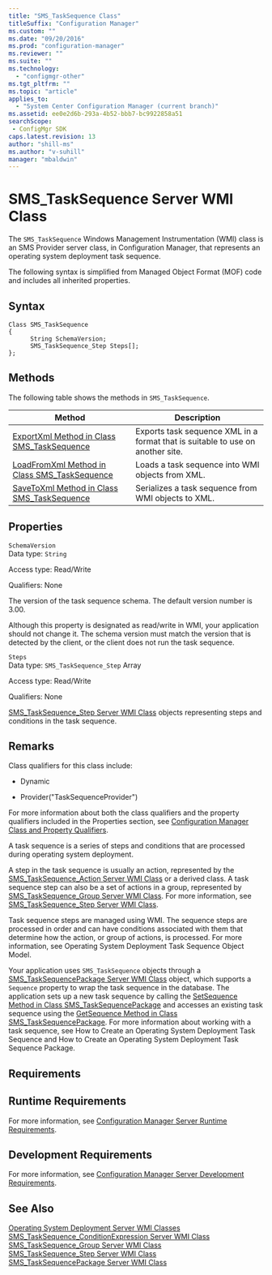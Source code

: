 ```yaml
---
title: "SMS_TaskSequence Class"
titleSuffix: "Configuration Manager"
ms.custom: ""
ms.date: "09/20/2016"
ms.prod: "configuration-manager"
ms.reviewer: ""
ms.suite: ""
ms.technology:
  - "configmgr-other"
ms.tgt_pltfrm: ""
ms.topic: "article"
applies_to:
  - "System Center Configuration Manager (current branch)"
ms.assetid: ee0e2d6b-293a-4b52-bbb7-bc9922858a51searchScope: - ConfigMgr SDK
caps.latest.revision: 13
author: "shill-ms"
ms.author: "v-suhill"
manager: "mbaldwin"
---
```

# SMS_TaskSequence Server WMI Class
The `SMS_TaskSequence` Windows Management Instrumentation (WMI) class is an SMS Provider server class, in Configuration Manager, that represents an operating system deployment task sequence.  

 The following syntax is simplified from Managed Object Format (MOF) code and includes all inherited properties.  

## Syntax  

```  
Class SMS_TaskSequence  
{  
      String SchemaVersion;  
      SMS_TaskSequence_Step Steps[];  
};  
```  

## Methods  
 The following table shows the methods in `SMS_TaskSequence`.  

|Method|Description|  
|------------|-----------------|  
|[ExportXml Method in Class SMS_TaskSequence](../../../develop/reference/osd/exportxml-method-in-class-sms_tasksequence.md)|Exports task sequence XML in a format that is suitable to use on another site.|  
|[LoadFromXml Method in Class SMS_TaskSequence](../../../develop/reference/osd/loadfromxml-method-in-class-sms_tasksequence.md)|Loads a task sequence into WMI objects from XML.|  
|[SaveToXml Method in Class SMS_TaskSequence](../../../develop/reference/osd/savetoxml-method-in-class-sms_tasksequence.md)|Serializes a task sequence from WMI objects to XML.|  

## Properties  
 `SchemaVersion`  
 Data type: `String`  

 Access type: Read/Write  

 Qualifiers: None  

 The version of the task sequence schema. The default version number is 3.00.  

 Although this property is designated as read/write in WMI, your application should not change it. The schema version must match the version that is detected by the client, or the client does not run the task sequence.  

 `Steps`  
 Data type: `SMS_TaskSequence_Step` Array  

 Access type: Read/Write  

 Qualifiers: None  

 [SMS_TaskSequence_Step Server WMI Class](../../../develop/reference/osd/sms_tasksequence_step-server-wmi-class.md) objects representing steps and conditions in the task sequence.  

## Remarks  
 Class qualifiers for this class include:  

-   Dynamic  

-   Provider("TaskSequenceProvider")  

 For more information about both the class qualifiers and the property qualifiers included in the Properties section, see [Configuration Manager Class and Property Qualifiers](../../../develop/reference/misc/class-and-property-qualifiers.md).  

 A task sequence is a series of steps and conditions that are processed during operating system deployment.  

 A step in the task sequence is usually an action, represented by the [SMS_TaskSequence_Action Server WMI Class](../../../develop/reference/osd/sms_tasksequence_action-server-wmi-class.md) or a derived class. A task sequence step can also be a set of actions in a group, represented by [SMS_TaskSequence_Group Server WMI Class](../../../develop/reference/osd/sms_tasksequence_group-server-wmi-class.md). For more information, see [SMS_TaskSequence_Step Server WMI Class](../../../develop/reference/osd/sms_tasksequence_step-server-wmi-class.md).  

 Task sequence steps are managed using WMI. The sequence steps are processed in order and can have conditions associated with them that determine how the action, or group of actions, is processed. For more information, see Operating System Deployment Task Sequence Object Model.  

 Your application uses `SMS_TaskSequence` objects through a [SMS_TaskSequencePackage Server WMI Class](../../../develop/reference/osd/sms_tasksequencepackage-server-wmi-class.md) object, which supports a `Sequence` property to wrap the task sequence in the database. The application sets up a new task sequence by calling the [SetSequence Method in Class SMS_TaskSequencePackage](../../../develop/reference/osd/setsequence-method-in-class-sms_tasksequencepackage.md) and accesses an existing task sequence using the [GetSequence Method in Class SMS_TaskSequencePackage](../../../develop/reference/osd/getsequence-method-in-class-sms_tasksequencepackage.md). For more information about working with a task sequence, see How to Create an Operating System Deployment Task Sequence and How to Create an Operating System Deployment Task Sequence Package.  

## Requirements  

## Runtime Requirements  
 For more information, see [Configuration Manager Server Runtime Requirements](../../../develop/core/reqs/server-runtime-requirements.md).  

## Development Requirements  
 For more information, see [Configuration Manager Server Development Requirements](../../../develop/core/reqs/server-development-requirements.md).  

## See Also  
 [Operating System Deployment Server WMI Classes](../../../develop/reference/osd/operating-system-deployment-server-wmi-classes.md)   
 [SMS_TaskSequence_ConditionExpression Server WMI Class](../../../develop/reference/osd/sms_tasksequence_conditionexpression-server-wmi-class.md)   
 [SMS_TaskSequence_Group Server WMI Class](../../../develop/reference/osd/sms_tasksequence_group-server-wmi-class.md)   
 [SMS_TaskSequence_Step Server WMI Class](../../../develop/reference/osd/sms_tasksequence_step-server-wmi-class.md)   
 [SMS_TaskSequencePackage Server WMI Class](../../../develop/reference/osd/sms_tasksequencepackage-server-wmi-class.md)
